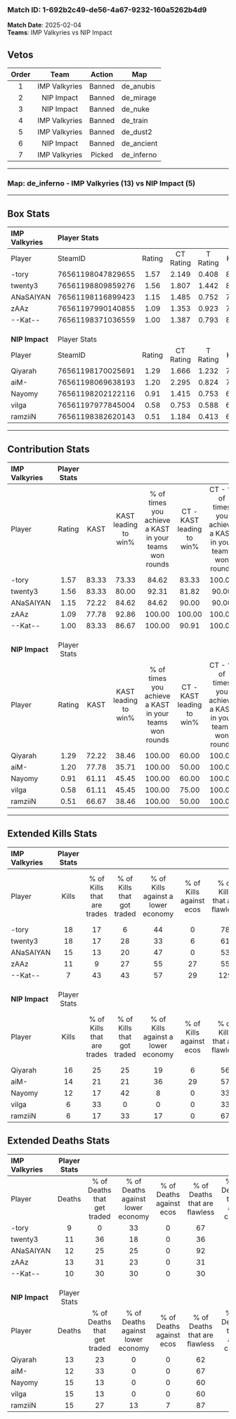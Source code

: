 ### Match ID: 1-692b2c49-de56-4a67-9232-160a5262b4d9  
**Match Date**: 2025-02-04  
**Teams**: IMP Valkyries vs NIP Impact  

## Vetos  

| Order | Team | Action | Map |
| :---: | :--: | :----: | --- |
| 1 | IMP Valkyries | Banned | de_anubis |
| 2 | NIP Impact | Banned | de_mirage |
| 3 | NIP Impact | Banned | de_nuke |
| 4 | IMP Valkyries | Banned | de_train |
| 5 | IMP Valkyries | Banned | de_dust2 |
| 6 | NIP Impact | Banned | de_ancient |
| 7 | IMP Valkyries | Picked | de_inferno |

---  

### **Map**: de_inferno - IMP Valkyries (13) vs NIP Impact (5)  
---  

## Box Stats  

| **IMP Valkyries** | Player Stats      |        |           |          |       |       |       |         |        |      |     |
| :- | :- | :-: | :-: | :-: | :-: | :-: | :-: | :-: | :-: | :-: | :-: |
| Player            | SteamID           | Rating | CT Rating | T Rating | KAST  |  ADR  | Kills | Assists | Deaths | K/D  | HS% |
| -tory             | 76561198047829655 |  1.57  |   2.149   |  0.408   | 83.33 | 88.1  |  18   |    3    |   9    | 2.00 | 50  |
| twenty3           | 76561198809859276 |  1.56  |   1.807   |  1.442   | 83.33 | 101.4 |  18   |    4    |   11   | 1.64 | 61  |
| ANaSAIYAN         | 76561198116899423 |  1.15  |   1.485   |  0.752   | 72.22 | 60.1  |  15   |    1    |   12   | 1.25 | 26  |
| zAAz              | 76561197990140855 |  1.09  |   1.353   |  0.923   | 77.78 | 87.5  |  11   |    7    |   13   | 0.85 | 63  |
| --Kat--           | 76561198371036559 |  1.00  |   1.387   |  0.793   | 83.33 | 69.4  |   7   |   12    |   10   | 0.70 | 57  |
|                   |                   |        |           |          |       |       |       |         |        |      |     |
|                   |                   |        |           |          |       |       |       |         |        |      |     |
|                   |                   |        |           |          |       |       |       |         |        |      |     |
| **NIP Impact**    | Player Stats      |        |           |          |       |       |       |         |        |      |     |
| Player            | SteamID           | Rating | CT Rating | T Rating | KAST  |  ADR  | Kills | Assists | Deaths | K/D  | HS% |
| Qiyarah           | 76561198170025691 |  1.29  |   1.666   |  1.232   | 72.22 | 91.7  |  16   |    4    |   13   | 1.23 | 43  |
| aiM-              | 76561198069638193 |  1.20  |   2.295   |  0.824   | 77.78 | 74.7  |  14   |    2    |   12   | 1.17 | 57  |
| Nayomy            | 76561198202122116 |  0.91  |   1.415   |  0.753   | 61.11 | 77.2  |  12   |    5    |   15   | 0.80 | 66  |
| vilga             | 76561197977845004 |  0.58  |   0.753   |  0.588   | 61.11 | 61.7  |   6   |    6    |   15   | 0.40 | 50  |
| ramziiN           | 76561198382620143 |  0.51  |   1.184   |  0.413   | 66.67 | 30.3  |   6   |    4    |   15   | 0.40 | 50  |
---  

## Contribution Stats  

| **IMP Valkyries** | Player Stats |       |                      |                                                        |                           |                                                             |                          |                                                            |
| :- | :-: | :-: | :-: | :-: | :-: | :-: | :-: | :-: |
| Player            |    Rating    | KAST  | KAST leading to win% | % of times you achieve a KAST in your teams won rounds | CT - KAST leading to win% | CT - % of times you achieve a KAST in your teams won rounds | T - KAST leading to win% | T - % of times you achieve a KAST in your teams won rounds |
| -tory             |     1.57     | 83.33 |        73.33         |                         84.62                          |           83.33           |                           100.00                            |          33.33           |                           33.33                            |
| twenty3           |     1.56     | 83.33 |        80.00         |                         92.31                          |           81.82           |                            90.00                            |          75.00           |                           100.00                           |
| ANaSAIYAN         |     1.15     | 72.22 |        84.62         |                         84.62                          |           90.00           |                            90.00                            |          66.67           |                           66.67                            |
| zAAz              |     1.09     | 77.78 |        92.86         |                         100.00                         |          100.00           |                           100.00                            |          75.00           |                           100.00                           |
| --Kat--           |     1.00     | 83.33 |        86.67         |                         100.00                         |           90.91           |                           100.00                            |          75.00           |                           100.00                           |
|                   |              |       |                      |                                                        |                           |                                                             |                          |                                                            |
|                   |              |       |                      |                                                        |                           |                                                             |                          |                                                            |
|                   |              |       |                      |                                                        |                           |                                                             |                          |                                                            |
| **NIP Impact**    | Player Stats |       |                      |                                                        |                           |                                                             |                          |                                                            |
| Player            |    Rating    | KAST  | KAST leading to win% | % of times you achieve a KAST in your teams won rounds | CT - KAST leading to win% | CT - % of times you achieve a KAST in your teams won rounds | T - KAST leading to win% | T - % of times you achieve a KAST in your teams won rounds |
| Qiyarah           |     1.29     | 72.22 |        38.46         |                         100.00                         |           60.00           |                           100.00                            |          25.00           |                           100.00                           |
| aiM-              |     1.20     | 77.78 |        35.71         |                         100.00                         |           50.00           |                           100.00                            |          25.00           |                           100.00                           |
| Nayomy            |     0.91     | 61.11 |        45.45         |                         100.00                         |           60.00           |                           100.00                            |          33.33           |                           100.00                           |
| vilga             |     0.58     | 61.11 |        45.45         |                         100.00                         |           75.00           |                           100.00                            |          28.57           |                           100.00                           |
| ramziiN           |     0.51     | 66.67 |        38.46         |                         100.00                         |           50.00           |                           100.00                            |          28.57           |                           100.00                           |
---  

## Extended Kills Stats  

| **IMP Valkyries** | Player Stats |                            |                            |                                    |                         |                              |                                 |                                       |                    |           |
| :- | :-: | :-: | :-: | :-: | :-: | :-: | :-: | :-: | :-: | :-: |
| Player            |    Kills     | % of Kills that are trades | % of Kills that got traded | % of Kills against a lower economy | % of Kills against ecos | % of Kills that are flawless | % of Kills that are close duels | % of Kills that are assisted by flash | Pistol Round Kills | AWP Kills |
| -tory             |      18      |             17             |             6              |                 44                 |            0            |              78              |                0                |                   0                   |         2          |     0     |
| twenty3           |      18      |             17             |             28             |                 33                 |            6            |              61              |               11                |                   0                   |         3          |     0     |
| ANaSAIYAN         |      15      |             13             |             20             |                 47                 |            0            |              53              |                7                |                   0                   |         1          |     4     |
| zAAz              |      11      |             9              |             27             |                 55                 |           27            |              55              |                0                |                   0                   |         2          |     0     |
| --Kat--           |      7       |             43             |             43             |                 57                 |           29            |             129              |                0                |                   0                   |         2          |     0     |
|                   |              |                            |                            |                                    |                         |                              |                                 |                                       |                    |           |
|                   |              |                            |                            |                                    |                         |                              |                                 |                                       |                    |           |
|                   |              |                            |                            |                                    |                         |                              |                                 |                                       |                    |           |
| **NIP Impact**    | Player Stats |                            |                            |                                    |                         |                              |                                 |                                       |                    |           |
| Player            |    Kills     | % of Kills that are trades | % of Kills that got traded | % of Kills against a lower economy | % of Kills against ecos | % of Kills that are flawless | % of Kills that are close duels | % of Kills that are assisted by flash | Pistol Round Kills | AWP Kills |
| Qiyarah           |      16      |             25             |             25             |                 19                 |            6            |              56              |               19                |                  13                   |         0          |     0     |
| aiM-              |      14      |             21             |             21             |                 36                 |           29            |              57              |                0                |                   0                   |         3          |     0     |
| Nayomy            |      12      |             17             |             42             |                 8                  |            0            |              33              |                0                |                   0                   |         4          |     0     |
| vilga             |      6       |             33             |             0              |                 0                  |            0            |              33              |               17                |                   0                   |         1          |     0     |
| ramziiN           |      6       |             17             |             33             |                 17                 |            0            |              67              |                0                |                   0                   |         0          |     2     |
## Extended Deaths Stats  

| **IMP Valkyries** | Player Stats |                             |                                   |                          |                               |                            |                           |               |
| :- | :-: | :-: | :-: | :-: | :-: | :-: | :-: | :-: |
| Player            |    Deaths    | % of Deaths that get traded | % of Deaths against lower economy | % of Deaths against ecos | % of Deaths that are flawless | % of Deaths that are close | % of Deaths while blinded | Deaths to AWP |
| -tory             |      9       |              0              |                33                 |            0             |              67               |             0              |            11             |       0       |
| twenty3           |      11      |             36              |                18                 |            0             |              36               |             9              |             0             |       1       |
| ANaSAIYAN         |      12      |             25              |                25                 |            0             |              92               |             0              |             0             |       0       |
| zAAz              |      13      |             31              |                23                 |            0             |              31               |             15             |             0             |       0       |
| --Kat--           |      10      |             30              |                30                 |            0             |              30               |             10             |            10             |       1       |
|                   |              |                             |                                   |                          |                               |                            |                           |               |
|                   |              |                             |                                   |                          |                               |                            |                           |               |
|                   |              |                             |                                   |                          |                               |                            |                           |               |
| **NIP Impact**    | Player Stats |                             |                                   |                          |                               |                            |                           |               |
| Player            |    Deaths    | % of Deaths that get traded | % of Deaths against lower economy | % of Deaths against ecos | % of Deaths that are flawless | % of Deaths that are close | % of Deaths while blinded | Deaths to AWP |
| Qiyarah           |      13      |             23              |                 0                 |            0             |              62               |             8              |             0             |       1       |
| aiM-              |      12      |             33              |                 0                 |            0             |              67               |             8              |             0             |       1       |
| Nayomy            |      15      |             13              |                 0                 |            0             |              60               |             0              |             0             |       1       |
| vilga             |      15      |             13              |                 0                 |            0             |              60               |             7              |             0             |       1       |
| ramziiN           |      15      |             27              |                13                 |            7             |              87               |             0              |             0             |       0       |
